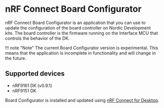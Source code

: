 # nRF Connect Board Configurator

nRF Connect Board Configurator is an application that you can use to update the configuration of the board controller on Nordic Development kits.
The board controller is the firmware running on the Interface MCU that controls the behavior of the DK.

!!! note "Note"
      The current Board Configurator version is experimental. This means that the application is incomplete in functionality and will change in the future.

## Supported devices

- nRF9161 DK (v0.9.1)
- nRF9151 DK

Board Configurator is installed and updated using [nRF Connect for Desktop](https://docs.nordicsemi.com/bundle/ug_nrf_connect_desktop/page/struct/nrftools_nrfconnect.html).